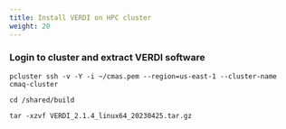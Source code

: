 ```yaml
---
title: Install VERDI on HPC cluster
weight: 20
--- 
```


### Login to cluster and extract VERDI software

`pcluster ssh -v -Y -i ~/cmas.pem --region=us-east-1 --cluster-name cmaq-cluster`

`cd /shared/build`

`tar -xzvf VERDI_2.1.4_linux64_20230425.tar.gz`
